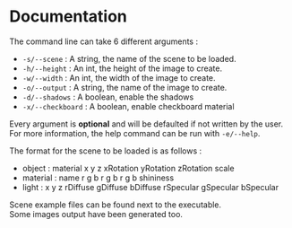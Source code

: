 # Documentation
The command line can take 6 different arguments :
- `-s/--scene` : A string, the name of the scene to be loaded.
- `-h/--height` : An int, the height of the image to create.
- `-w/--width` : An int, the width of the image to create.
- `-o/--output` : A string, the name of the image to create.
- `-d/--shadows` : A boolean, enable the shadows
- `-x/--checkboard` : A boolean, enable checkboard material

Every argument is **optional** and will be defaulted if not written by the user.
For more information, the help command can be run with `-e/--help`.

The format for the scene to be loaded is as follows :
- object : material x y z xRotation yRotation zRotation scale
- material : name r g b r g b r g b shininess
- light : x y z rDiffuse gDiffuse bDiffuse rSpecular gSpecular bSpecular

Scene example files can be found next to the executable.  
Some images output have been generated too.
